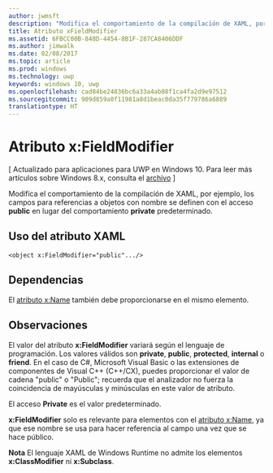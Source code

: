```yaml
---
author: jwmsft
description: "Modifica el comportamiento de la compilación de XAML, por ejemplo, los campos para referencias a objetos con nombre se definen con el acceso público en lugar del comportamiento privado predeterminado."
title: Atributo xFieldModifier
ms.assetid: 6FBCC00B-848D-4454-8B1F-287CA8406DDF
ms.author: jimwalk
ms.date: 02/08/2017
ms.topic: article
ms.prod: windows
ms.technology: uwp
keywords: windows 10, uwp
ms.openlocfilehash: cad84be24836bc6a33a4ab08f1ca4fa2d9e97512
ms.sourcegitcommit: 909d859a0f11981a8d1beac0da35f779786a6889
translationtype: HT
---
```

# <a name="xfieldmodifier-attribute"></a>Atributo x:FieldModifier

\[ Actualizado para aplicaciones para UWP en Windows 10. Para leer más artículos sobre Windows 8.x, consulta el [archivo](http://go.microsoft.com/fwlink/p/?linkid=619132) \]

Modifica el comportamiento de la compilación de XAML, por ejemplo, los campos para referencias a objetos con nombre se definen con el acceso **public** en lugar del comportamiento **private** predeterminado.

## <a name="xaml-attribute-usage"></a>Uso del atributo XAML

``` syntax
<object x:FieldModifier="public".../>
```

## <a name="dependencies"></a>Dependencias

El [atributo x:Name](x-name-attribute.md) también debe proporcionarse en el mismo elemento.

## <a name="remarks"></a>Observaciones

El valor del atributo **x:FieldModifier** variará según el lenguaje de programación. Los valores válidos son **private**, **public**, **protected**, **internal** o **friend**. En el caso de C#, Microsoft Visual Basic o las extensiones de componentes de Visual C++ (C++/CX), puedes proporcionar el valor de cadena "public" o "Public"; recuerda que el analizador no fuerza la coincidencia de mayúsculas y minúsculas en este valor de atributo.

El acceso **Private** es el valor predeterminado.

**x:FieldModifier** solo es relevante para elementos con el [atributo x:Name](x-name-attribute.md), ya que ese nombre se usa para hacer referencia al campo una vez que se hace público.

**Nota** El lenguaje XAML de Windows Runtime no admite los elementos **x:ClassModifier** ni **x:Subclass**.

